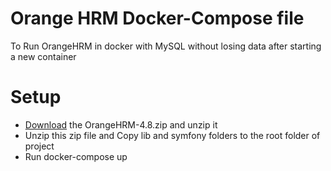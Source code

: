 # Orange HRM Docker-Compose file
To Run OrangeHRM in docker with MySQL without losing data after starting a new container
# Setup
- [Download](https://sourceforge.net/projects/orangehrm/files/stable/4.8/orangehrm-4.8.zip/download) the OrangeHRM-4.8.zip and unzip it
- Unzip this zip file and Copy lib and symfony folders to the root folder of project
- Run docker-compose up
